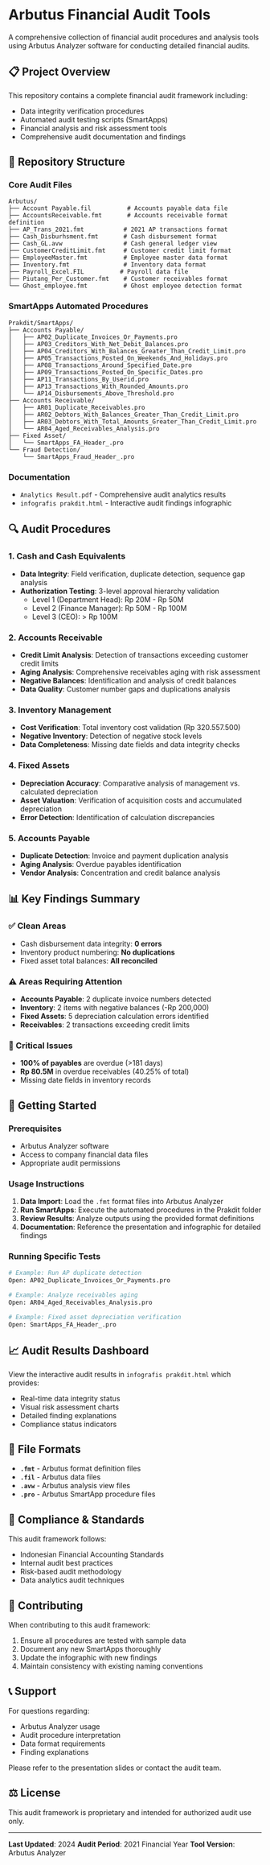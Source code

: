 # Arbutus Financial Audit Tools

A comprehensive collection of financial audit procedures and analysis tools using Arbutus Analyzer software for conducting detailed financial audits.

## 📋 Project Overview

This repository contains a complete financial audit framework including:
- Data integrity verification procedures
- Automated audit testing scripts (SmartApps)
- Financial analysis and risk assessment tools
- Comprehensive audit documentation and findings

## 📁 Repository Structure

### Core Audit Files
```
Arbutus/
├── Account Payable.fil          # Accounts payable data file
├── AccountsReceivable.fmt       # Accounts receivable format definition
├── AP_Trans_2021.fmt           # 2021 AP transactions format
├── Cash_Disburhsment.fmt       # Cash disbursement format
├── Cash_GL.avw                 # Cash general ledger view
├── CustomerCreditLimit.fmt     # Customer credit limit format
├── EmployeeMaster.fmt          # Employee master data format
├── Inventory.fmt               # Inventory data format
├── Payroll_Excel.FIL          # Payroll data file
├── Piutang_Per_Customer.fmt    # Customer receivables format
└── Ghost_employee.fmt          # Ghost employee detection format
```

### SmartApps Automated Procedures
```
Prakdit/SmartApps/
├── Accounts Payable/
│   ├── AP02_Duplicate_Invoices_Or_Payments.pro
│   ├── AP03_Creditors_With_Net_Debit_Balances.pro
│   ├── AP04_Creditors_With_Balances_Greater_Than_Credit_Limit.pro
│   ├── AP05_Transactions_Posted_On_Weekends_And_Holidays.pro
│   ├── AP08_Transactions_Around_Specified_Date.pro
│   ├── AP09_Transactions_Posted_On_Specific_Dates.pro
│   ├── AP11_Transactions_By_Userid.pro
│   ├── AP13_Transactions_With_Rounded_Amounts.pro
│   └── AP14_Disbursements_Above_Threshold.pro
├── Accounts Receivable/
│   ├── AR01_Duplicate_Receivables.pro
│   ├── AR02_Debtors_With_Balances_Greater_Than_Credit_Limit.pro
│   ├── AR03_Debtors_With_Total_Amounts_Greater_Than_Credit_Limit.pro
│   └── AR04_Aged_Receivables_Analysis.pro
├── Fixed Asset/
│   └── SmartApps_FA_Header_.pro
└── Fraud Detection/
    └── SmartApps_Fraud_Header_.pro
```

### Documentation
- `Analytics Result.pdf` - Comprehensive audit analytics results
- `infografis prakdit.html` - Interactive audit findings infographic

## 🔍 Audit Procedures

### 1. Cash and Cash Equivalents
- **Data Integrity**: Field verification, duplicate detection, sequence gap analysis
- **Authorization Testing**: 3-level approval hierarchy validation
  - Level 1 (Department Head): Rp 20M - Rp 50M
  - Level 2 (Finance Manager): Rp 50M - Rp 100M  
  - Level 3 (CEO): > Rp 100M

### 2. Accounts Receivable
- **Credit Limit Analysis**: Detection of transactions exceeding customer credit limits
- **Aging Analysis**: Comprehensive receivables aging with risk assessment
- **Negative Balances**: Identification and analysis of credit balances
- **Data Quality**: Customer number gaps and duplications analysis

### 3. Inventory Management
- **Cost Verification**: Total inventory cost validation (Rp 320.557.500)
- **Negative Inventory**: Detection of negative stock levels
- **Data Completeness**: Missing date fields and data integrity checks

### 4. Fixed Assets
- **Depreciation Accuracy**: Comparative analysis of management vs. calculated depreciation
- **Asset Valuation**: Verification of acquisition costs and accumulated depreciation
- **Error Detection**: Identification of calculation discrepancies

### 5. Accounts Payable
- **Duplicate Detection**: Invoice and payment duplication analysis
- **Aging Analysis**: Overdue payables identification
- **Vendor Analysis**: Concentration and credit balance analysis

## 📊 Key Findings Summary

### ✅ Clean Areas
- Cash disbursement data integrity: **0 errors**
- Inventory product numbering: **No duplications**
- Fixed asset total balances: **All reconciled**

### ⚠️ Areas Requiring Attention
- **Accounts Payable**: 2 duplicate invoice numbers detected
- **Inventory**: 2 items with negative balances (-Rp 200,000)
- **Fixed Assets**: 5 depreciation calculation errors identified
- **Receivables**: 2 transactions exceeding credit limits

### 🔴 Critical Issues
- **100% of payables** are overdue (>181 days)
- **Rp 80.5M** in overdue receivables (40.25% of total)
- Missing date fields in inventory records

## 🚀 Getting Started

### Prerequisites
- Arbutus Analyzer software
- Access to company financial data files
- Appropriate audit permissions

### Usage Instructions

1. **Data Import**: Load the `.fmt` format files into Arbutus Analyzer
2. **Run SmartApps**: Execute the automated procedures in the Prakdit folder
3. **Review Results**: Analyze outputs using the provided format definitions
4. **Documentation**: Reference the presentation and infographic for detailed findings

### Running Specific Tests

```bash
# Example: Run AP duplicate detection
Open: AP02_Duplicate_Invoices_Or_Payments.pro

# Example: Analyze receivables aging
Open: AR04_Aged_Receivables_Analysis.pro

# Example: Fixed asset depreciation verification
Open: SmartApps_FA_Header_.pro
```

## 📈 Audit Results Dashboard

View the interactive audit results in `infografis prakdit.html` which provides:
- Real-time data integrity status
- Visual risk assessment charts
- Detailed finding explanations
- Compliance status indicators

## 🔧 File Formats

- **`.fmt`** - Arbutus format definition files
- **`.fil`** - Arbutus data files
- **`.avw`** - Arbutus analysis view files
- **`.pro`** - Arbutus SmartApp procedure files

## 📝 Compliance & Standards

This audit framework follows:
- Indonesian Financial Accounting Standards
- Internal audit best practices
- Risk-based audit methodology
- Data analytics audit techniques

## 🤝 Contributing

When contributing to this audit framework:
1. Ensure all procedures are tested with sample data
2. Document any new SmartApps thoroughly
3. Update the infographic with new findings
4. Maintain consistency with existing naming conventions

## 📞 Support

For questions regarding:
- Arbutus Analyzer usage
- Audit procedure interpretation  
- Data format requirements
- Finding explanations

Please refer to the presentation slides or contact the audit team.

## ⚖️ License

This audit framework is proprietary and intended for authorized audit use only.

---

**Last Updated**: 2024
**Audit Period**: 2021 Financial Year
**Tool Version**: Arbutus Analyzer
